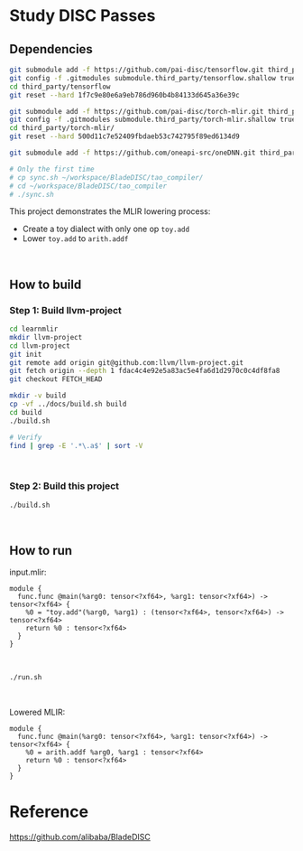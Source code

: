 # Study DISC Passes
## Dependencies
```Bash
git submodule add -f https://github.com/pai-disc/tensorflow.git third_party/tensorflow
git config -f .gitmodules submodule.third_party/tensorflow.shallow true
cd third_party/tensorflow
git reset --hard 1f7c9e80e6a9eb786d960b4b84133d645a36e39c

git submodule add -f https://github.com/pai-disc/torch-mlir.git third_party/torch-mlir
git config -f .gitmodules submodule.third_party/torch-mlir.shallow true
cd third_party/torch-mlir/
git reset --hard 500d11c7e52409fbdaeb53c742795f89ed6134d9

git submodule add -f https://github.com/oneapi-src/oneDNN.git third_party/oneDNN

# Only the first time
# cp sync.sh ~/workspace/BladeDISC/tao_compiler/
# cd ~/workspace/BladeDISC/tao_compiler
# ./sync.sh
```

This project demonstrates the MLIR lowering process:<br/>
- Create a toy dialect with only one op `toy.add`
- Lower `toy.add` to `arith.addf`
<br/>

## How to build
### Step 1: Build llvm-project
```Bash
cd learnmlir
mkdir llvm-project
cd llvm-project
git init
git remote add origin git@github.com:llvm/llvm-project.git
git fetch origin --depth 1 fdac4c4e92e5a83ac5e4fa6d1d2970c0c4df8fa8
git checkout FETCH_HEAD

mkdir -v build
cp -vf ../docs/build.sh build
cd build
./build.sh

# Verify
find | grep -E '.*\.a$' | sort -V
```
<br/>

### Step 2: Build this project
```Bash
./build.sh
```
<br/>

## How to run
input.mlir:
```mlir
module {
  func.func @main(%arg0: tensor<?xf64>, %arg1: tensor<?xf64>) -> tensor<?xf64> {
    %0 = "toy.add"(%arg0, %arg1) : (tensor<?xf64>, tensor<?xf64>) -> tensor<?xf64>
    return %0 : tensor<?xf64>
  }
}
```
<br/>

```Bash
./run.sh
```
<br/>

Lowered MLIR:
```mlir
module {
  func.func @main(%arg0: tensor<?xf64>, %arg1: tensor<?xf64>) -> tensor<?xf64> {
    %0 = arith.addf %arg0, %arg1 : tensor<?xf64>
    return %0 : tensor<?xf64>
  }
}
```

# Reference
https://github.com/alibaba/BladeDISC